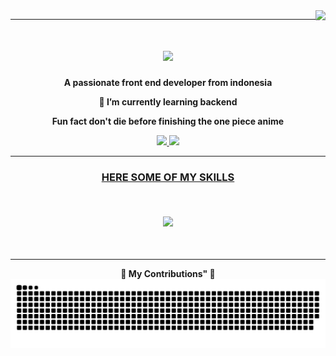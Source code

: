 <img align="right" src="https://visitor-badge.laobi.icu/badge?page_id=jwenjian.visitor-badge-query&query_only=true"/>
<hr/>
<h1 align="center">
 <a href="https://git.io/typing-svg">
  <img src="https://readme-typing-svg.demolab.com?font=Fira+Code&pause=1000&color=F70000&center=true&vCenter=true&width=435&lines=Hello%2C+i'm+variance+%F0%9F%91%8B;a+front+end+developer" />
 </a>
</h1>

<div align="center">

  <b>A passionate front end developer from indonesia<b/>

  <b>🔭 I’m currently learning backend<b/>

Fun fact **don't die before finishing the one piece anime**
</div>



<div align="center">
  <a href="https://github.com/variancemaybe">
    <img src="https://img.shields.io/badge/GitHub-100000?style=for-the-badge&logo=github&logoColor=white"
  </a>
  <a href="https://www.instagram.com/vriance.s/">
    <img src="https://img.shields.io/badge/Instagram-E4405F?style=for-the-badge&logo=instagram&logoColor=white"
  </a>  
</div>

<hr/>


<h3 align="center">HERE SOME OF MY SKILLS</h3>
<br/>
<h4 align="center">
    <a href="https://skillicons.dev">
      <img src="https://skillicons.dev/icons?i=html,css,java,js,react,ts"/>
    </a>
</h4>

<br/>
<hr/>

<div align="center"
 <h2>🐍 My Contributions" 🐍</h2>
 
 <picture>
  <source media="(prefers-color-scheme: dark)" srcset="https://raw.githubusercontent.com/platane/platane/output/github-contribution-grid-snake-dark.svg">
  <source media="(prefers-color-scheme: light)" srcset="https://raw.githubusercontent.com/platane/platane/output/github-contribution-grid-snake.svg">
  <img alt="github contribution grid snake animation" src="https://raw.githubusercontent.com/platane/platane/output/github-contribution-grid-snake.svg">
</picture>

 
 <br/><br/><br/>
</div>
